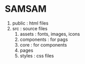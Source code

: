 # SAMSAM

1. public : html files
2. src : source files
    1. assets : fonts, images, icons
    2. components : for pags
    3. core : for components
    4. pages
    5. styles : css files
